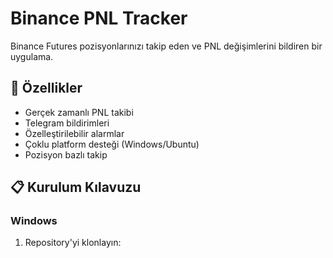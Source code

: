 # Binance PNL Tracker

Binance Futures pozisyonlarınızı takip eden ve PNL değişimlerini bildiren bir uygulama.

## 🚀 Özellikler
- Gerçek zamanlı PNL takibi
- Telegram bildirimleri
- Özelleştirilebilir alarmlar
- Çoklu platform desteği (Windows/Ubuntu)
- Pozisyon bazlı takip

## 📋 Kurulum Kılavuzu

### Windows
1. Repository'yi klonlayın:
